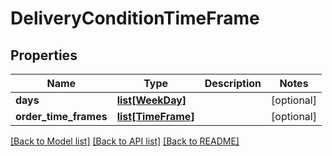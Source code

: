 # DeliveryConditionTimeFrame

## Properties
Name | Type | Description | Notes
------------ | ------------- | ------------- | -------------
**days** | [**list[WeekDay]**](WeekDay.md) |  | [optional] 
**order_time_frames** | [**list[TimeFrame]**](TimeFrame.md) |  | [optional] 

[[Back to Model list]](../README.md#documentation-for-models) [[Back to API list]](../README.md#documentation-for-api-endpoints) [[Back to README]](../README.md)

